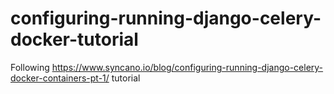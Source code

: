 # configuring-running-django-celery-docker-tutorial
Following https://www.syncano.io/blog/configuring-running-django-celery-docker-containers-pt-1/ tutorial
